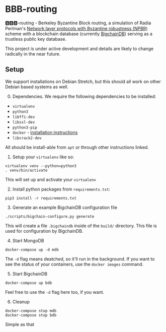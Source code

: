# BBB-routing
🅱🅱🅱-routing - Berkeley Byzantine Block routing, a simulation of Radia Perlman's [Network layer protocols with Byzantine robustness (NPBR)](https://dspace.mit.edu/handle/1721.1/14403) scheme with a blockchain database (currently [BigchainDB](https://github.com/bigchaindb/bigchaindb)) serving as a trustless public key database.

This project is under active development and details are likely to change radically in the near future.

## Setup
We support installations on Debian Stretch, but this should all work on other Debian based systems as well.

0. Dependencies. We require the following dependencies to be installed:
  - `virtualenv`
  - `python3`
  - `libffi-dev`
  - `libssl-dev`
  - `python3-pip`
  - `docker` - [installation instructions](https://docs.docker.com/install/linux/docker-ce/debian/)
  - `libcrack2-dev`

All should be install-able from `apt` or through other instructions linked.

1. Setup your `virtualenv` like so:

```
virtualenv venv --python=python3
. venv/bin/activate
```

This will set up and activate your `virtualenv`

2. Install python packages from `requirements.txt`:

```
pip3 install -r requirements.txt
```

3. Generate an example BigchainDB configuration file

```
./scripts/bigchain-configure.py generate
```

This will create a file `.bigchaindb` inside of the `build/` directory. This
file is used for configuration by BigchainDB.

4. Start MongoDB

```
docker-compose up -d mdb
```

The `-d` flag means deatched, so it'll run in the background. If you want to
see the status of your containers, use the `docker images` command.

5. Start BigchainDB

```
docker-compose up bdb
```

Feel free to use the `-d` flag here too, if you want.


6. Cleanup

```
docker-compose stop mdb
docker-compose stop bdb
```

Simple as that

